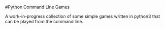 #Python Command Line Games

A work-in-progress collection of some simple games written in python3 that can be
  played from the command line.
